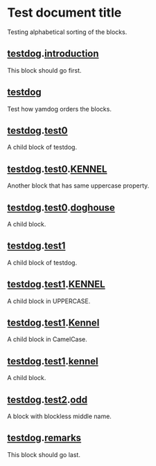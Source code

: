 <a name="top"></a>
# Test document title

Testing alphabetical sorting of the blocks.


<a name="testdogintroduction"></a>
## [testdog](#testdog).[introduction](#testdogintroduction)

This block should go first.

<a name="testdog"></a>
## [testdog](#testdog)

Test how yamdog orders the blocks.

<a name="testdogtest0"></a>
## [testdog](#testdog).[test0](#testdogtest0)

A child block of testdog.

<a name="testdogtest0kennel"></a>
## [testdog](#testdog).[test0](#testdogtest0).[KENNEL](#testdogtest0kennel)

Another block that has same uppercase property.

<a name="testdogtest0doghouse"></a>
## [testdog](#testdog).[test0](#testdogtest0).[doghouse](#testdogtest0doghouse)

A child block.

<a name="testdogtest1"></a>
## [testdog](#testdog).[test1](#testdogtest1)

A child block of testdog.

<a name="testdogtest1kennel"></a>
## [testdog](#testdog).[test1](#testdogtest1).[KENNEL](#testdogtest1kennel)

A child block in UPPERCASE.

<a name="testdogtest1kennel"></a>
## [testdog](#testdog).[test1](#testdogtest1).[Kennel](#testdogtest1kennel)

A child block in CamelCase.

<a name="testdogtest1kennel"></a>
## [testdog](#testdog).[test1](#testdogtest1).[kennel](#testdogtest1kennel)

A child block.

<a name="testdogtest2odd"></a>
## [testdog](#testdog).[test2](#testdogtest2).[odd](#testdogtest2odd)

A block with blockless middle name.

<a name="testdogremarks"></a>
## [testdog](#testdog).[remarks](#testdogremarks)

This block should go last.
